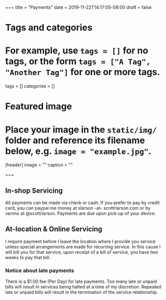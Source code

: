 +++
title = "Payments"
date = 2019-11-22T14:17:05-08:00
draft = false

# Tags and categories
# For example, use `tags = []` for no tags, or the form `tags = ["A Tag", "Another Tag"]` for one or more tags.
tags = []
categories = []

# Featured image
# Place your image in the `static/img/` folder and reference its filename below, e.g. `image = "example.jpg"`.
[header]
image = ""
caption = ""

+++

## In-shop Servicing
All payments can be made via check or cash. If you prefer to pay by credit card, you can paypal me money at slarson -at- scottrlarson.com or by venmo at @scottrlarson. Payments are due upon pick-up of your device.

## At-location & Online Servicing
I require payment before I leave the location where I provide you service unless special arrangements are made for recurring service. In this cause I will bill you for that service, upon receipt of a bill of service, you have two weeks to pay that bill.

### Notice about late payments
There is a $1.00 fee (Per Day) for late payments. Too many late or unpaid bills will result in services being halted at a time of my discretion. Repeated late or unpaid bills will result in the termination of the service relationship.